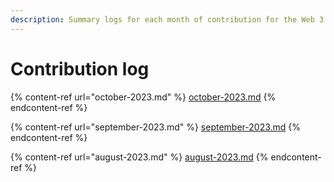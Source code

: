 ```yaml
---
description: Summary logs for each month of contribution for the Web 3 Association
---
```


# Contribution log

{% content-ref url="october-2023.md" %}
[october-2023.md](october-2023.md)
{% endcontent-ref %}

{% content-ref url="september-2023.md" %}
[september-2023.md](september-2023.md)
{% endcontent-ref %}

{% content-ref url="august-2023.md" %}
[august-2023.md](august-2023.md)
{% endcontent-ref %}
